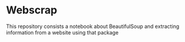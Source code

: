 # Webscrap
This repository consists a notebook about BeautifulSoup and extracting information from a website using that package
